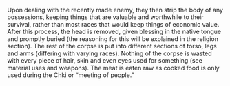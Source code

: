 
Upon dealing with the recently made enemy, they then strip the body of any possessions, keeping things that are valuable and worthwhile to their survival, rather than most races that would keep things of economic value. After this process, the head is removed, given blessing in the native tongue and promptly buried (the reasoning for this will be explained in the religion section). The rest of the corpse is put into different sections of torso, legs and arms (differing with varying races). Nothing of the corpse is wasted with every piece of hair, skin and even eyes used for something (see material uses and weapons). The meat is eaten raw as cooked food is only used during the Chki or “meeting of people.”
